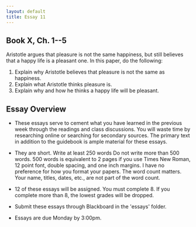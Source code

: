 ```yaml
---
layout: default
title: Essay 11
---
```


## Book X, Ch. 1--5

Aristotle argues that pleasure is not the same happiness, but still believes that a happy life is a pleasant one. In this paper, do the following: 

1. Explain why Aristotle believes that pleasure is not the same as happiness. 
2. Explain what Aristotle thinks pleasure is. 
3. Explain why and how he thinks a happy life will be pleasant. 

## Essay Overview

+ These essays serve to cement what you have learned in the previous week through the readings and class discussions. You will waste time by researching online or searching for secondary sources. The primary text in addition to the guidebook is ample material for these essays.

+ They are short. Write at least 250 words Do not write more than 500 words. 500 words is equivalent to 2 pages if you use Times New Roman, 12 point font, double spacing, and one inch margins. I have no preference for how you format your papers. The word count matters. Your name, titles, dates, etc., are not part of the word count. 

+ 12 of these essays will be assigned. You must complete 8. If you complete more than 8, the lowest grades will be dropped.

+ Submit these essays through Blackboard in the 'essays' folder. 

+ Essays are due Monday by 3:00pm. 





 